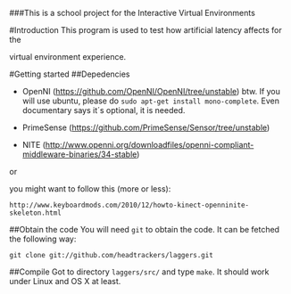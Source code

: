 ###This is a school project for the Interactive Virtual Environments 

#Introduction
This program is used to test how artificial latency affects for the

virtual environment experience.

#Getting started
##Depedencies
* OpenNI (https://github.com/OpenNI/OpenNI/tree/unstable)
	btw. If you will use ubuntu, please do
	`sudo apt-get install mono-complete`.
	Even documentary says it´s optional, it is needed.

* PrimeSense (https://github.com/PrimeSense/Sensor/tree/unstable)

* NITE (http://www.openni.org/downloadfiles/openni-compliant-middleware-binaries/34-stable)


or

you might want to follow this (more or less):

`http://www.keyboardmods.com/2010/12/howto-kinect-openninite-skeleton.html`

##Obtain the code
You will need `git` to obtain the code. It can be fetched the following way:

	git clone git://github.com/headtrackers/laggers.git

##Compile
Got to directory `laggers/src/` and type `make`. It should work under Linux and
OS X at least.

